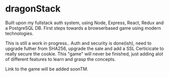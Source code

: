 # dragonStack
Built upon my fullstack auth system, using Node, Express, React, Redux and a PostgreSQL DB.
First steps towards a browserbased game using modern technologies.

This is still a work in progress..
Auth and security is done(ish), need to upgrade futher from SHA256, upgrade the sale and add a SSL Certicicate to really secure the cookie.
This "game" will never be finished, just adding alot of different features to learn and grasp the concepts.

Link to the game will be added soonTM.
